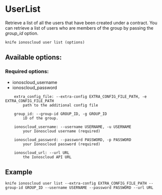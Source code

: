 # UserList

Retrieve a list of all the users that have been created under a contract. You can retrieve a list of users who are members of the group by passing the _group\_id_ option.

```text
knife ionoscloud user list (options)
```

## Available options:

### Required options:

* ionoscloud\_username
* ionoscloud\_password

```text
    extra_config_file: --extra-config EXTRA_CONFIG_FILE_PATH, -e EXTRA_CONFIG_FILE_PATH
        path to the additional config file

    group_id: --group-id GROUP_ID, -g GROUP_ID
        iD of the group.

    ionoscloud_username: --username USERNAME, -u USERNAME
        your Ionoscloud username (required)

    ionoscloud_password: --password PASSWORD, -p PASSWORD
        your Ionoscloud password (required)

    ionoscloud_url: --url URL
        the Ionoscloud API URL

```
## Example

```text
knife ionoscloud user list --extra-config EXTRA_CONFIG_FILE_PATH --group-id GROUP_ID --username USERNAME --password PASSWORD --url URL
```
